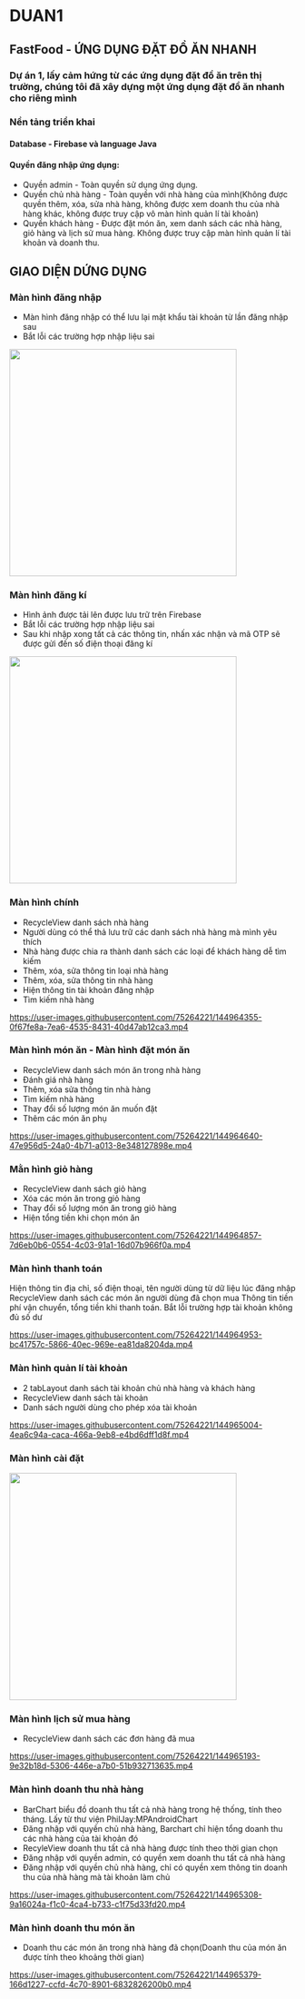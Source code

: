 # DUAN1
## FastFood - ỨNG DỤNG ĐẶT ĐỒ ĂN NHANH
### Dự án 1, lấy cảm hứng từ các ứng dụng đặt đồ ăn trên thị trường, chúng tôi đã xây dựng một ứng dụng đặt đồ ăn nhanh cho riêng mình
### Nền tảng triển khai
#### Database - Firebase và language Java
#### Quyền đăng nhập ứng dụng:
* Quyền admin - Toàn quyền sử dụng ứng dụng.
* Quyền chủ nhà hàng - Toàn quyền với nhà hàng của mình(Không được quyền thêm, xóa, sửa nhà hàng, không được xem doanh thu của nhà hàng khác, không được truy cập vô màn hình quản lí tài khoản)
* Quyền khách hàng - Được đặt món ăn, xem danh sách các nhà hàng, giỏ hàng và lịch sử mua hàng. Không được truy cập màn hình quản lí tài khoản và doanh thu.

## GIAO DIỆN DỨNG DỤNG
### Màn hình đăng nhập
* Màn hình đăng nhập có thể lưu lại mật khẩu tài khoản từ lần đăng nhập sau
* Bắt lỗi các trường hợp nhập liệu sai
<img src="https://user-images.githubusercontent.com/75264221/144962608-f10bfcce-43d4-400d-8513-383e00e90777.png" height="400" />

### Màn hình đăng kí
* Hình ảnh được tải lên được lưu trữ trên Firebase
* Bắt lỗi các trường hợp nhập liệu sai
* Sau khi nhập xong tất cả các thông tin, nhấn xác nhận và mã OTP sẽ được gửi đến số điện thoại đăng kí
<img src="https://user-images.githubusercontent.com/75264221/144962874-ca94b755-f1ab-4947-8607-4a5b466c8edc.png" height="400" />

### Màn hình chính
* RecycleView danh sách nhà hàng
* Người dùng có thể thả lưu trữ các danh sách nhà hàng mà mình yêu thích
* Nhà hàng được chia ra thành danh sách các loại để khách hàng dễ tìm kiếm
* Thêm, xóa, sửa thông tin loại nhà hàng
* Thêm, xóa, sửa thông tin nhà hàng
* Hiện thông tin tài khoản đăng nhập
* Tìm kiếm nhà hàng

https://user-images.githubusercontent.com/75264221/144964355-0f67fe8a-7ea6-4535-8431-40d47ab12ca3.mp4

### Màn hình món ăn - Màn hình đặt món ăn
* RecycleView danh sách món ăn trong nhà hàng
* Đánh giá nhà hàng
* Thêm, xóa sửa thông tin nhà hàng
* Tìm kiếm nhà hàng
* Thay đổi số lượng món ăn muốn đặt
* Thêm các món ăn phụ

https://user-images.githubusercontent.com/75264221/144964640-47e956d5-24a0-4b71-a013-8e348127898e.mp4

### Mằn hình giỏ hàng
* RecycleView danh sách giỏ hàng
* Xóa các món ăn trong giỏ hàng
* Thay đổi số lượng món ăn trong giỏ hàng
* Hiện tổng tiền khi chọn món ăn

https://user-images.githubusercontent.com/75264221/144964857-7d6eb0b6-0554-4c03-91a1-16d07b966f0a.mp4

### Màn hình thanh toán
Hiện thông tin địa chỉ, số điện thoại, tên người dùng từ dữ liệu lúc đăng nhập
RecycleView danh sách các món ăn người dùng đã chọn mua
Thông tin tiền phí vận chuyển, tổng tiền khi thanh toán. Bắt lỗi trường hợp tài khoản không đủ số dư

https://user-images.githubusercontent.com/75264221/144964953-bc41757c-5866-40ec-969e-ea81da8204da.mp4

### Màn hình quản lí tài khoản
* 2 tabLayout danh sách tài khoản chủ nhà hàng và khách hàng
* RecycleView danh sách tài khoản
* Danh sách người dùng cho phép xóa tài khoản 

https://user-images.githubusercontent.com/75264221/144965004-4ea6c94a-caca-466a-9eb8-e4bd6dff1d8f.mp4

### Màn hình cài đặt
<img src="https://user-images.githubusercontent.com/75264221/144965115-49e66b27-9a73-469a-a293-1a707eca6906.png" height="400" />


### Màn hình lịch sử mua hàng
* RecycleView danh sách các đơn hàng đã mua

https://user-images.githubusercontent.com/75264221/144965193-9e32b18d-5306-446e-a7b0-51b932713635.mp4

### Màn hình doanh thu nhà hàng
* BarChart biểu đồ doanh thu tất cả nhà hàng trong hệ thống, tính theo tháng. Lấy từ thư viện PhilJay:MPAndroidChart
* Đăng nhập với quyền chủ nhà hàng, Barchart chỉ hiện tổng doanh thu các nhà hàng của tài khoản đó
* RecyleView doanh thu tất cả nhà hàng được tính theo thời gian chọn
* Đăng nhập với quyền admin, có quyền xem doanh thu tất cả nhà hàng
* Đăng nhập với quyền chủ nhà hàng, chỉ có quyền xem thông tin doanh thu của nhà hàng mà tài khoản làm chủ

https://user-images.githubusercontent.com/75264221/144965308-9a16024a-f1c0-4ca4-b733-c1f75d33fd20.mp4

### Màn hình doanh thu món ăn
* Doanh thu các món ăn trong nhà hàng đã chọn(Doanh thu của món ăn được tính theo khoảng thời gian)

https://user-images.githubusercontent.com/75264221/144965379-166d1227-ccfd-4c70-8901-6832826200b0.mp4


